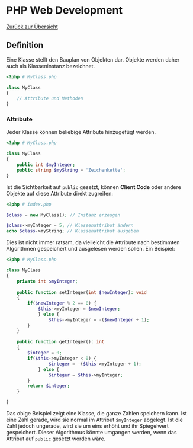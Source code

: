 # PHP Web Development

[Zurück zur Übersicht](/docs/php/index.md)

## Definition

Eine Klasse stellt den Bauplan von Objekten dar. Objekte werden daher auch als Klasseninstanz
bezeichnet.

````php
<?php # MyClass.php

class MyClass
{
    // Attribute und Methoden
}
````

### Attribute

Jeder Klasse können beliebige Attribute hinzugefügt werden.

````php
<?php # MyClass.php

class MyClass
{
    public int $myInteger;
    public string $myString = 'Zeichenkette';
}
````

Ist die Sichtbarkeit auf ``public`` gesetzt, können **Client Code** oder andere Objekte auf
diese Attribute direkt zugreifen:

````php
<?php # index.php

$class = new MyClass(); // Instanz erzeugen

$class->myInteger = 5; // Klassenattribut ändern
echo $class->myString; // Klassenattribut ausgeben
````

Dies ist nicht immer ratsam, da vielleicht die Attribute nach bestimmten Algorithmen
gespeichert und ausgelesen werden sollen. Ein Beispiel:

````php
<?php # MyClass.php

class MyClass
{
    private int $myInteger;
    
    public function setInteger(int $newInteger): void
    {
        if($newInteger % 2 == 0) {
            $this->myInteger = $newInteger;
            } else {
                $this->myInteger = -($newInteger + 1);
        }
    }
    
    public function getInteger(): int
    {
        $integer = 0;
        if($this->myInteger < 0) {
                $integer = -($this->myInteger + 1);
            } else {
                $integer = $this->myInteger;
        }
        return $integer;
    }

}
````

Das obige Beispiel zeigt eine Klasse, die ganze Zahlen speichern kann. Ist eine Zahl
gerade, wird sie normal im Attribut ``$myInteger`` abgelegt. Ist die Zahl jedoch
ungerade, wird sie um eins erhöht und ihr Spiegelwert gespeichert. Dieser Algorithmus
könnte umgangen werden, wenn das Attribut auf ``public`` gesetzt worden wäre.